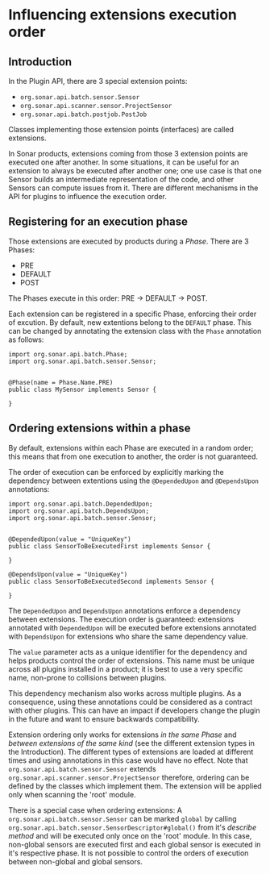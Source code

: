 # Influencing extensions execution order

## Introduction

In the Plugin API, there are 3 special extension points:
* `org.sonar.api.batch.sensor.Sensor`
* `org.sonar.api.scanner.sensor.ProjectSensor`
* `org.sonar.api.batch.postjob.PostJob`

Classes implementing those extension points (interfaces) are called extensions.

In Sonar products, extensions coming from those 3 extension points are executed one after another. In some situations, it can be useful for an extension to always be executed after another one; one use case is that one Sensor builds an intermediate representation of the code, and other Sensors can compute issues from it. There are different mechanisms in the API for plugins to influence the execution order.

## Registering for an execution phase

Those extensions are executed by products during a _Phase_. There are 3 Phases:

* PRE
* DEFAULT
* POST

The Phases execute in this order: PRE -> DEFAULT -> POST.

Each extension can be registered in a specific Phase, enforcing their order of excution. By default, new extentions belong to the `DEFAULT` phase. This can be changed by annotating the extension class with the `Phase` annotation as follows:

```
import org.sonar.api.batch.Phase;
import org.sonar.api.batch.sensor.Sensor;


@Phase(name = Phase.Name.PRE)
public class MySensor implements Sensor {

}
```

## Ordering extensions within a phase

By default, extensions within each Phase are executed in a random order; this means that from one execution to another, the order is not guaranteed.

The order of execution can be enforced by explicitly marking the dependency between extentions using the `@DependedUpon` and `@DependsUpon` annotations:


```
import org.sonar.api.batch.DependedUpon;
import org.sonar.api.batch.DependsUpon;
import org.sonar.api.batch.sensor.Sensor;


@DependedUpon(value = "UniqueKey")
public class SensorToBeExecutedFirst implements Sensor {

}

@DependsUpon(value = "UniqueKey")
public class SensorToBeExecutedSecond implements Sensor {

}
```

The `DependedUpon` and `DependsUpon` annotations enforce a dependency between extensions. The execution order is guaranteed: extensions annotated with `DependedUpon` will be executed before extensions annotated with `DependsUpon` for extensions who share the same dependency value.

The `value` parameter acts as a unique identifier for the dependency and helps products control the order of extensions. This name must be unique across all plugins installed in a product; it is best to use a very specific name, non-prone to collisions between plugins.

This dependency mechanism also works across multiple plugins. As a consequence, using these annotations could be considered as a contract with other plugins. This can have an impact if developers change the plugin in the future and want to ensure backwards compatibility.

Extension ordering only works for extensions _in the same Phase_ and _between extensions of the same kind_ (see the different extension types in the Introduction). The different types of extensions are loaded at different times and using annotations in this case would have no effect. Note that `org.sonar.api.batch.sensor.Sensor` extends `org.sonar.api.scanner.sensor.ProjectSensor` therefore, ordering can be defined by the classes which implement them. The extension will be applied only when scanning the 'root' module.

There is a special case when ordering extensions: A `org.sonar.api.batch.sensor.Sensor` can be marked `global` by calling `org.sonar.api.batch.sensor.SensorDescriptor#global()` from it's _describe method_ and will be executed only once on the 'root' module. In this case, non-global sensors are executed first and each global sensor is executed in it's respective phase. It is not possible to control the orders of execution between non-global and global sensors.
